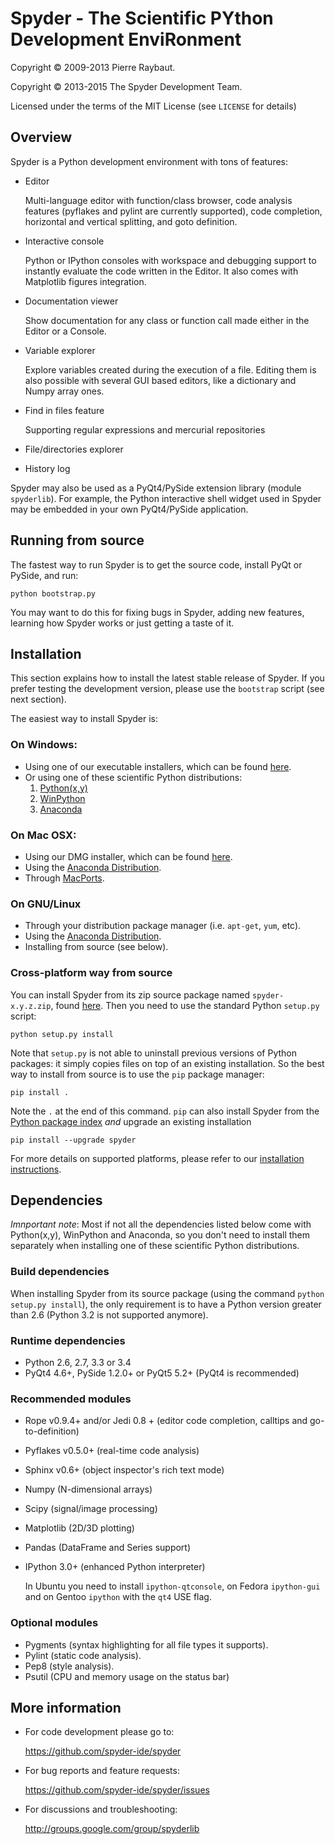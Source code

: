 # Spyder - The Scientific PYthon Development EnviRonment

Copyright © 2009-2013 Pierre Raybaut.

Copyright © 2013-2015 The Spyder Development Team.

Licensed under the terms of the MIT License (see `LICENSE` for details)


## Overview

Spyder is a Python development environment with tons of features:
    
* Editor
    
    Multi-language editor with function/class browser, code analysis
    features (pyflakes and pylint are currently supported), code
    completion, horizontal and vertical splitting, and goto definition.

* Interactive console

    Python or IPython consoles with workspace and debugging support to
    instantly evaluate the code written in the Editor. It also comes
    with Matplotlib figures integration. 

* Documentation viewer

    Show documentation for any class or function call made either in the
    Editor or a Console.

* Variable explorer

    Explore variables created during the execution of a file. Editing
    them is also possible with several GUI based editors, like a
    dictionary and Numpy array ones.

* Find in files feature

    Supporting regular expressions and mercurial repositories

* File/directories explorer

* History log

Spyder may also be used as a PyQt4/PySide extension library (module 
`spyderlib`). For example, the Python interactive shell widget used in
Spyder may be embedded in your own PyQt4/PySide application.


## Running from source

The fastest way to run Spyder is to get the source code, install PyQt
or PySide, and run:

    python bootstrap.py

You may want to do this for fixing bugs in Spyder, adding new
features, learning how Spyder works or just getting a taste of it.


## Installation

This section explains how to install the latest stable release of 
Spyder. If you prefer testing the development version, please use 
the `bootstrap` script (see next section).

The easiest way to install Spyder is:

### On Windows:

- Using one of our executable installers, which can be found
  [here](https://github.com/spyder-ide/spyder/releases).
- Or using one of these scientific Python distributions:
  1. [Python(x,y)](http://pythonxy.googlecode.com)
  2. [WinPython](https://winpython.github.io/)
  3. [Anaconda](http://continuum.io/downloads)

### On Mac OSX:

- Using our DMG installer, which can be found
  [here](https://github.com/spyder-ide/spyder/releases).
- Using the [Anaconda Distribution](http://continuum.io/downloads).
- Through [MacPorts](http://www.macports.org/).

### On GNU/Linux

- Through your distribution package manager (i.e. `apt-get`, `yum`,
  etc).
- Using the [Anaconda Distribution](http://continuum.io/downloads).
- Installing from source (see below).

### Cross-platform way from source

You can install Spyder from its zip source package named `spyder-x.y.z.zip`,
found [here](https://github.com/spyder-ide/spyder/releases). Then you need to
use the standard Python `setup.py` script:

    python setup.py install

Note that `setup.py` is not able to uninstall previous versions of Python
packages: it simply copies files on top of an existing installation. So the
best way to install from source is to use the `pip` package manager:

    pip install .

Note the `.` at the end of this command. `pip` can also install Spyder from
the [Python package index](http://pypi.python.org/pypi) *and* upgrade an
existing installation

    pip install --upgrade spyder

For more details on supported platforms, please refer to our
[installation instructions](http://pythonhosted.org/spyder/installation.html).


## Dependencies

*Imnportant note*: Most if not all the dependencies listed below come
with Python(x,y), WinPython and Anaconda, so you don't need to install
them separately when installing one of these scientific Python
distributions.

### Build dependencies

When installing Spyder from its source package (using the command
`python setup.py install`), the only requirement is to have a Python version
greater than 2.6 (Python 3.2 is not supported anymore).

### Runtime dependencies

* Python 2.6, 2.7, 3.3 or 3.4
* PyQt4 4.6+, PySide 1.2.0+ or PyQt5 5.2+ (PyQt4 is recommended)

### Recommended modules

* Rope v0.9.4+ and/or Jedi 0.8 + (editor code completion, calltips
  and go-to-definition)
* Pyflakes v0.5.0+ (real-time code analysis)
* Sphinx v0.6+ (object inspector's rich text mode)
* Numpy (N-dimensional arrays)
* Scipy (signal/image processing)
* Matplotlib (2D/3D plotting)
* Pandas (DataFrame and Series support)
* IPython 3.0+ (enhanced Python interpreter)

    In Ubuntu you need to install `ipython-qtconsole`, on Fedora
    `ipython-gui` and on Gentoo `ipython` with the `qt4` USE flag.

### Optional modules

* Pygments (syntax highlighting for all file types it supports).
* Pylint (static code analysis).
* Pep8 (style analysis).
* Psutil (CPU and memory usage on the status bar)


## More information

* For code development please go to:

    <https://github.com/spyder-ide/spyder>

* For bug reports and feature requests:

    <https://github.com/spyder-ide/spyder/issues>

* For discussions and troubleshooting:

    <http://groups.google.com/group/spyderlib>
